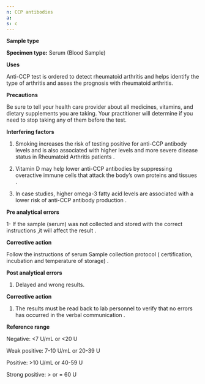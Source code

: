 ```yaml
---
n: CCP antibodies
a: 
s: c
---
```

 
__Sample type__

__Specimen type:__ Serum (Blood Sample)

__Uses__ 

Anti-CCP test is ordered to detect rheumatoid arthritis and helps identify the type of arthritis and asses the prognosis with rheumatoid arthritis.

__Precautions__ 

Be sure to tell your health care provider about all medicines, vitamins, and dietary supplements you are taking. Your practitioner will determine if you need to stop taking any of them before the test.

__Interfering factors__ 

1. Smoking increases the risk of testing positive for anti-CCP antibody levels and is also associated with higher levels and more severe disease status in Rheumatoid Arthritis patients .

2. Vitamin D may help lower anti-CCP antibodies by suppressing overactive immune cells that attack the body’s own proteins and tissues .

3. In case studies, higher omega-3 fatty acid levels are associated with a lower risk of anti-CCP antibody production .

__Pre analytical errors__ 

1- If the sample (serum) was not collected  and stored with the correct instructions ,it will affect the result . 

__Corrective action__ 

Follow the instructions of serum Sample collection protocol ( certification, incubation and temperature of storage) . 

__Post analytical errors__ 

1. Delayed and wrong results. 

__Corrective action__ 

1. The results must be read back to lab personnel to verify that no errors has occurred in the verbal communication .

__Reference range__ 

Negative: <7 U/mL or <20 U

Weak positive: 7-10 U/mL or 20-39 U

Positive: >10 U/mL or 40-59 U

Strong positive: > or = 60 U 